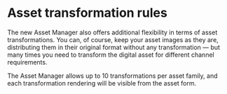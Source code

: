 # Asset transformation rules

The new Asset Manager also offers additional flexibility in terms of asset transformations. You can, of course, keep your asset images as they are, distributing them in their original format without any transformation — but
many times you need to transform the digital asset for different channel requirements. 

The Asset Manager allows up to 10 transformations per asset family, and each transformation rendering will be visible from the asset form. 
